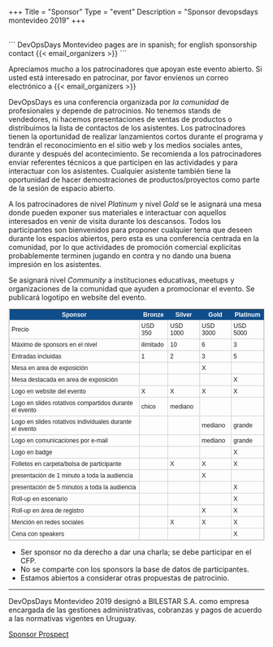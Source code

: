 +++
Title = "Sponsor"
Type = "event"
Description = "Sponsor devopsdays montevideo 2019"
+++

<br>
```
DevOpsDays Montevideo pages are in spanish; for english sponsorship contact {{< email_organizers >}}
```

Apreciamos mucho a los patrocinadores que apoyan este evento abierto. Si usted está interesado en patrocinar, por favor envíenos un correo electrónico a {{< email_organizers >}}

DevOpsDays es una conferencia organizada por _la comunidad_ de profesionales y depende de patrocinios. No tenemos stands de vendedores, ni hacemos presentaciones de ventas de productos o distribuimos la lista de contactos de los asistentes. Los patrocinadores tienen la oportunidad de realizar lanzamientos cortos durante el programa y tendrán el reconocimiento en el sitio web y los medios sociales antes, durante y después del acontecimiento. Se recomienda a los patrocinadores enviar referentes técnicos a que participen en las actividades y para interactuar con los asistentes. Cualquier asistente también tiene la oportunidad de hacer demostraciones de productos/proyectos como parte de la sesión de espacio abierto.

A los patrocinadores de nivel _Platinum_ y nivel _Gold_ se le asignará una mesa donde pueden exponer sus materiales e interactuar con aquellos interesados en venir de visita durante los descansos. Todos los participantes son bienvenidos para proponer cualquier tema que deseen durante los espacios abiertos, pero esta es una conferencia centrada en la comunidad, por lo que actividades de promoción comercial explicitas probablemente terminen jugando en contra y no dando una buena impresión en los asistentes.

Se asignará nivel _Community_ a instituciones educativas, meetups y organizaciones de la comunidad que ayuden a promocionar el evento. Se publicará logotipo en website del evento.

<style type="text/css">
	table.tableizer-table {
		font-size: 12px;
		border: 1px solid #CCC;
		font-family: Arial, Helvetica, sans-serif;
	}
	.tableizer-table td {
		padding: 4px;
		margin: 1px;
		border: 1px solid #CCC;
	}
	.tableizer-table th {
		background-color: #104E8B;
		color: #FFF;
		font-weight: bold;
	}
</style>
<table class="tableizer-table">
<thead><tr class="tableizer-firstrow"><th>Sponsor</th><th>Bronze</th><th>Silver</th><th>Gold</th><th>Platinum</th></tr></thead><tbody>
 <tr><td>Precio</td><td>USD 350</td><td>USD 1000</td><td>USD 3000</td><td>USD 5000</td></tr>
 <tr><td>Máximo de sponsors en el nivel</td><td>ilimitado</td><td>10</td><td>6</td><td>3</td></tr>
 <tr><td>Entradas incluidas</td><td>1</td><td>2</td><td>3</td><td>5</td></tr>
 <tr><td>Mesa en area de exposición</td><td>&nbsp;</td><td>&nbsp;</td><td>X</td><td>&nbsp;</td></tr>
 <tr><td>Mesa destacada en area de exposición</td><td>&nbsp;</td><td>&nbsp;</td><td>&nbsp;</td><td>X</td></tr>
 <tr><td>Logo en website del evento</td><td>X</td><td>X</td><td>X</td><td>X</td></tr>
 <tr><td>Logo en slides rotativos compartidos durante el evento</td><td>chico</td><td>mediano</td><td>&nbsp;</td><td>&nbsp;</td></tr>
 <tr><td>Logo en slides rotativos individuales durante el evento</td><td>&nbsp;</td><td>&nbsp;</td><td>mediano</td><td>grande</td></tr>
 <tr><td>Logo en comunicaciones por e-mail</td><td>&nbsp;</td><td>&nbsp;</td><td>mediano</td><td>grande</td></tr>
 <tr><td>Logo en badge</td><td>&nbsp;</td><td>&nbsp;</td><td>&nbsp;</td><td>X</td></tr>
 <tr><td>Folletos en carpeta/bolsa de participante</td><td>&nbsp;</td><td>X</td><td>X</td><td>X</td></tr>
 <tr><td>presentación de 1 minuto a toda la audiencia</td><td>&nbsp;</td><td>&nbsp;</td><td>X</td><td>&nbsp;</td></tr>
 <tr><td>presentación de 5 minutos a toda la audiencia</td><td>&nbsp;</td><td>&nbsp;</td><td>&nbsp;</td><td>X</td></tr>
 <tr><td>Roll-up en escenario</td><td>&nbsp;</td><td>&nbsp;</td><td>&nbsp;</td><td>X</td></tr>
 <tr><td>Roll-up en área de registro</td><td>&nbsp;</td><td>&nbsp;</td><td>X</td><td>X</td></tr>
 <tr><td>Mención en redes sociales</td><td>&nbsp;</td><td>X</td><td>X</td><td>X</td></tr>
 <tr><td>Cena con speakers</td><td>&nbsp;</td><td>&nbsp;</td><td>&nbsp;</td><td>X</td></tr>
</tbody></table>


* Ser sponsor no da derecho a dar una charla; se debe participar en el CFP.
* No se comparte con los sponsors la base de datos de participantes.
* Estamos abiertos a considerar otras propuestas de patrocinio.

---
DevOpsDays Montevideo 2019 designó a BILESTAR S.A. como empresa encargada de las gestiones administrativas, cobranzas y pagos de acuerdo a las normativas vigentes en Uruguay.

[Sponsor Prospect](https://github.com/devopsdaysmvd/assets/raw/master/sponsor-prospect/sponsor-prospectus-devopsdaysmvd.pdf)
